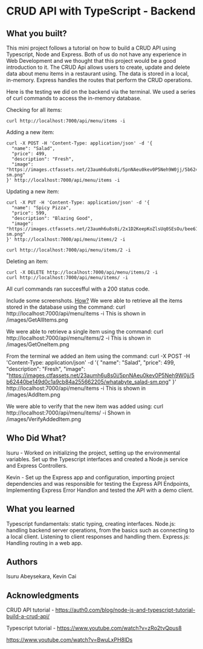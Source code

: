 # CRUD API with TypeScript - Backend


## What you built? 

This mini project follows a tutorial on how to build a CRUD API using Typescript, Node and Express. Both of us do not have any experience in Web Development and we thought that this project would be a good introduction to it. The CRUD Api allows users to create, update and delete data about menu items in a restaurant using. The data is stored in a local, in-memory. Express handles the routes that perform the CRUD operations.

Here is the testing we did on the backend via the terminal. We used a series of curl commands to access the in-memory database.

Checking for all items:

```
curl http://localhost:7000/api/menu/items -i
```

<screenshot>
  
Adding a new item:

```
curl -X POST -H 'Content-Type: application/json' -d '{
  "name": "Salad",
  "price": 499,
  "description": "Fresh",
  "image": "https://images.ctfassets.net/23aumh6u8s0i/5pnNAeu0kev0P5Neh9W0jj/5b62440be149d0c1a9cb84a255662205/whatabyte_salad-sm.png"
}' http://localhost:7000/api/menu/items -i
```
  
<screenshot>
  
Updating a new item:

```
curl -X PUT -H 'Content-Type: application/json' -d '{
  "name": "Spicy Pizza",
  "price": 599,
  "description": "Blazing Good",
  "image": "https://images.ctfassets.net/23aumh6u8s0i/2x1D2KeepKoZlsUq0SEsOu/bee61947ed648848e99c71ce22563849/whatabyte_pizza-sm.png"
}' http://localhost:7000/api/menu/items/2 -i
  
curl http://localhost:7000/api/menu/items/2 -i
```
<screenshot>

Deleting an item:

```
curl -X DELETE http://localhost:7000/api/menu/items/2 -i
curl http://localhost:7000/api/menu/items/ -i
```
<screenshot>
  
All curl commands ran succesfful with a 200 status code.



Include some screenshots.
[How?](https://help.github.com/articles/about-readmes/#relative-links-and-image-paths-in-readme-files)
We were able to retrieve all the items stored in the database using the command:
curl http://localhost:7000/api/menu/items -i
This is shown in /images/GetAllItems.png

We were able to retrieve a single item using the command:
curl http://localhost:7000/api/menu/items/2 -i
This is shown in /images/GetOneItem.png

From the terminal we added an item using the command:
curl -X POST -H 'Content-Type: application/json' -d '{
  "name": "Salad",
  "price": 499,
  "description": "Fresh",
  "image": "https://images.ctfassets.net/23aumh6u8s0i/5pnNAeu0kev0P5Neh9W0jj/5b62440be149d0c1a9cb84a255662205/whatabyte_salad-sm.png"
}' http://localhost:7000/api/menu/items -i
This is shown in /images/AddItem.png

We were able to verify that the new item was added using:
curl http://localhost:7000/api/menu/items/ -i
Shown in /images/VerifyAddedItem.png

## Who Did What?

Isuru - Worked on initializing the project, setting up the environmental variables. Set up the Typescript interfaces and created a Node.js service and Express Controllers.

Kevin - Set up the Express app and configuration, importing project dependencies and was responsible for testing the Express API Endpoints, Implementing Express Error Handlon and tested the API with a demo client.

## What you learned

Typescript fundamentals: static typing, creating interfaces.
Node.js: handling backend server operations, from the basics such as connecting to a local client. Listening to client responses and handling them.
Express.js: Handling routing in a web app.


## Authors

Isuru Abeysekara, Kevin Cai

## Acknowledgments

CRUD API tutorial - https://auth0.com/blog/node-js-and-typescript-tutorial-build-a-crud-api/

Typescript tutorial - https://www.youtube.com/watch?v=zRo2tvQpus8

https://www.youtube.com/watch?v=BwuLxPH8IDs


